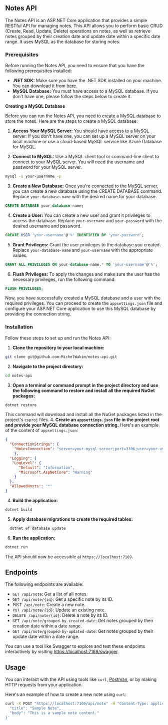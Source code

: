 ﻿## Notes API

The Notes API is an ASP.NET Core application that provides a simple RESTful API for managing notes. This API allows you to perform basic CRUD (Create, Read, Update, Delete) operations on notes, as well as retrieve notes grouped by their creation date and update date within a specific date range. It uses MySQL as the database for storing notes.

### Prerequisites

Before running the Notes API, you need to ensure that you have the following prerequisites installed:

* **.NET SDK:** Make sure you have the .NET SDK installed on your machine. You can download it from [here](https://dotnet.microsoft.com/en-us/download).
* **MySQL Database:** You must have access to a MySQL database. If you don't have one, please follow the steps below to create it.

**Creating a MySQL Database**

Before you can run the Notes API, you need to create a MySQL database to store the notes. Here are the steps to create a MySQL database:

1. **Access Your MySQL Server:** You should have access to a MySQL server. If you don't have one, you can set up a MySQL server on your local machine or use a cloud-based MySQL service like Azure Database for MySQL.

2. **Connect to MySQL:** Use a MySQL client tool or command-line client to connect to your MySQL server. You will need the username and password for your MySQL server.

```bash
mysql -u your-username -p
```

3. **Create a New Database:** Once you're connected to the MySQL server, you can create a new database using the CREATE DATABASE command. Replace `your-database-name` with the desired name for your database.

```sql
CREATE DATABASE your-database-name;
```


4. **Create a User:** You can create a new user and grant it privileges to access the database. Replace `your-username` and `your-password` with the desired username and password.

```sql
CREATE USER 'your-username'@'%' IDENTIFIED BY 'your-password';
```

5. **Grant Privileges:** Grant the user privileges to the database you created. Replace `your-database-name` and `your-username` with the appropriate values.

```sql
GRANT ALL PRIVILEGES ON your-database-name.* TO 'your-username'@'%';
```

6. **Flush Privileges:** To apply the changes and make sure the user has the necessary privileges, run the following command:

```sql
FLUSH PRIVILEGES;
```

Now, you have successfully created a MySQL database and a user with the required privileges. You can proceed to create the `appsettings.json` file and configure your ASP.NET Core application to use this MySQL database by providing the connection string.

### Installation

Follow these steps to set up and run the Notes API:

1. **Clone the repository to your local machine:**

```bash
git clone git@github.com:MichelWakim/notes-api.git
```
2. **Navigate to the project directory:**
```bash
cd notes-api
```
3. **Open a terminal or command prompt in the project directory and use the following command to restore and install all the required NuGet packages:**
```bash
dotnet restore
```
This command will download and install all the NuGet packages listed in the project's `csproj` files.
4. **Create an `appsettings.json` file in the project root and provide your MySQL database connection string.** Here's an example of the content of `appsettings.json`:

```json
{
  "ConnectionStrings": {
    "NotesConnection": "server=your-mysql-server;port=3306;user=your-username;password=your-password;database=your-database-name"
    },
  "Logging": {
   "LogLevel": {
      "Default": "Information",
      "Microsoft.AspNetCore": "Warning"
    }
  },
  "AllowedHosts": "*"
}
```

4. **Build the application:**
```bash
dotnet build
```
5. **Apply database migrations to create the required tables:**
```bash
  dotnet ef database update
```
6. **Run the application:**
```bash
dotnet run
```
The API should now be accessible at `https://localhost:7169`.

## Endpoints

The following endpoints are available:

- `GET /api/note`: Get a list of all notes.
- `GET /api/note/{id}`: Get a specific note by its ID.
- `POST /api/note`: Create a new note.
- `PUT /api/note/{id}`: Update an existing note.
- `DELETE /api/note/{id}`: Delete a note by its ID.
- `GET /api/note/grouped-by-created-date`: Get notes grouped by their creation date within a date range.
- `GET /api/note/grouped-by-updated-date`: Get notes grouped by their update date within a date range.

You can use a tool like Swagger to explore and test these endpoints interactively by visiting [https://localhost:7169/swagger](https://localhost:7169/swagger).

## Usage

You can interact with the API using tools like `curl`, [Postman](https://www.postman.com/), or by making HTTP requests from your application.

Here's an example of how to create a new note using `curl`:

```bash
curl -X POST "https://localhost:7169/api/note" -H "Content-Type: application/json" -d '{
  "title": "Sample Note",
  "body": "This is a sample note content."
}'
```
